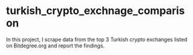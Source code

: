 # turkish_crypto_exchnage_comparison
In this project, I scrape data from the top 3 Turkish crypto exchanges listed on Bitdegree.org and report the findings.
